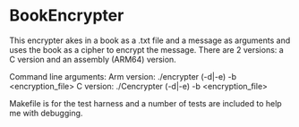 # BookEncrypter
This encrypter akes in a book as a .txt file and a message as arguments and uses the book as a cipher to encrypt the message.
There are 2 versions: a C version and an assembly (ARM64) version.

Command line arguments:
Arm version: ./encrypter (-d|-e) -b <bookfile> <encryption_file>
C version: ./Cencrypter (-d|-e) -b <bookfile> <encryption_file>

Makefile is for the test harness and a number of tests are included to help me with debugging.
